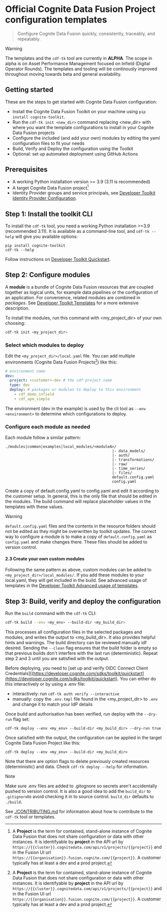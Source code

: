 # Official Cognite Data Fusion Project configuration templates

> Configure Cognite Data Fusion quickly, consistently, traceably, and repeatably.
 
> [!WARNING]
> The templates and the `cdf-tk` tool are currently in **ALPHA**. The scope in alpha is on Asset
Performance Management focused on Infield (Digital Operator Rounds). The templates and tooling
will be continously improved throughout moving towards beta and general availability.


## Getting started

These are the steps to get started with Cognite Data Fusion configuration:

- Install the Cognite Data Fusion Toolkit on your machine using `pip install cognite-toolkit`.
- Run the `cdf-tk init <new_dir>` command replacing <new_dir> with where you want the template configurations to install in your Cognite Data Fusion projects
- Configure the included (and add your own) modules by editing the yaml configuration files to fit your needs
- Build, Verify and Deploy the configuration using the Toolkit
- Optional: set up automated deployment using GitHub Actions


## Prerequisites

- A working Python installation version >= 3.9 (3.11 is recommended)
- A target Cognite Data Fusion project[^1]
- Identity Provider groups and service principals, see [Developer Toolkit Identity Provider Configuration](https://developer.cognite.com/sdks/toolkit/idp).


## Step 1: Install the toolkit CLI 

To install the `cdf-tk` tool, you need a working Python installation >=3.9 (recommended 3.11). It is available as a command-line tool, and `cdf-tk --help` will give you available options:

```
pip install cognite-toolkit
cdf-tk --help
```

Follow instructions on [Developer Toolkit Quickstart](https://developer.cognite.com/sdks/toolkit/quickstart).


## Step 2: Configure modules

A **module** is a bundle of Cognite Data Fusion resources that are coupled together as logical units, for example data pipelines or the configuration of an application. For convenience, related modules are combined in _packages_. See [Developer Toolkit Templates](https://developer.cognite.com/sdks/toolkit/templates) for a more extensive description. 

To install the modules, run this command with <my_project_dir> of your own choosing:

```sh
cdf-tk init <my_project_dir> 
```


### Select which modules to deploy

Edit the `<my_project_dir>/local.yaml` file. You can add multiple environments (Cognite Data Fusion Projects[^1]) like this:

```yaml
# environment name
dev:
  project: <customer>-dev # the cdf project name
  type: dev
  deploy: # packages or modules to deploy to this environment
    - cdf_demo_infield 
    - cdf_apm_simple
```

The environment (dev in the example) is used by the cli tool as `--env <environment>` to determine which configurations to deploy.



### Configure each module as needed

Each module follow a similar pattern:

```
./modules|common|examples|local_modules/<moduleA>/
                                                |- data_models/
                                                |- auth/
                                                |- transformations/
                                                |- raw/
                                                |- time_series/
                                                |- files/
                                                default.config.yaml 
                                                config.yaml
```

Create a copy of default.config.yaml to config.yaml and edit it according to the customer setup. In general, this is the only file that should be edited in the modules. The build command will replace placeholder values in the templates with these values.     

> [!WARNING]
>
> `default.config.yaml` files and the contents in the resource folders should not be edited as they might be overwritten by toolkit updates.
> The correct way to configure a module is to make a copy of `default.config.yaml` as `config.yaml` and make changes there. These files should be added to version control.


#### 2.3 Create your own custom modules

Following the same pattern as above, custom modules can be added to `<my_project_dir>/local_modules/`. If you add these modules to your local.yaml, they will get included in the build. See advanced usage of templates in the [Developer Toolkit Advanced usage of templates](https://developer.cognite.com/sdks/toolkit/advanced).



## Step 3: Build, verify and deploy the configuration

Run the `build` command with the `cdf-tk` CLI:

```sh
cdf-tk build --env <my_env> --build-dir <my_build_dir> 
```

This processes all configuration files in the selected packages and modules, and writes the output to <my_build_dir>. It also provides helpful hints and warnings. The build directory can be reviewed manually idf desired. Sending the `--clean` flag ensures that the build folder is empty so that previous builds don't interfere with the last run (deterministic). Repeat step 2 and 3 until you are satisfied with the output. 

Before deploying, you need to [set up and verify OIDC Connect Client Credentials][(https://developer.cognite.com/sdks/toolkit/quickstart](https://developer.cognite.com/sdks/toolkit/quickstart). You can either do this interactively or by using a .env file: 

- interactively: run `cdf-tk auth verify --interactive` 
- manually: copy the `.env.tmpl` file found in the <my_project_dir> to `.env` and change it to match your IdP details

Once build and authorisation has been verified, run deploy with the `--dry-run` flag set:

```
cdf-tk deploy --env <my_env> --build-dir <my_build_dir> --dry-run true
```

Once satisfied with the output, the configuration can be applied in the target Cognite Data Fusion Project like this:

```
cdf-tk deploy --env <my_env> --build-dir <my_build_dir>
```

Note that there are option flags to delete previously created resources (deterministic) and data. Check `cdf-tk deploy --help` for information.




> [!NOTE]
> Make sure .env files are added to .gitognore so secrets aren't accidentally pushed to version control.
> It is also a good idea to add the `build_dir` to `.gitignore`to avoid checking it in to source control. `build_dir` defaults to `./build`.  


See [./CONTRIBUTING.md](./CONTRIBUTING.md) for information about how to contribute to the `cdf-tk` tool or
templates.

[^1]: A **Project** is the term for contained, stand-alone instance of Cognite Data Fusion that does not share configuration or data with other instances. It is identifyable by **project** in the API url by `https://{{cluster}}.cognitedata.com/api/v1/projects/{{project}}` and in the Fusion UI url `https://{{organisation}}.fusion.cognite.com/{{project}}`. A customer typically has at least a dev and a prod project.

